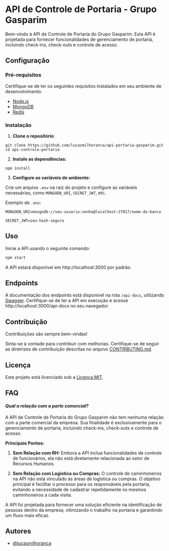 # API de Controle de Portaria - Grupo Gasparim

Bem-vindo à API de Controle de Portaria do Grupo Gasparim. Esta API é projetada para fornecer funcionalidades de gerenciamento de portaria, incluindo check-ins, check-outs e controle de acesso.

## Configuração

### Pré-requisitos

Certifique-se de ter os seguintes requisitos instalados em seu ambiente de desenvolvimento:

- [Node.js](https://nodejs.org/)
- [MongoDB](https://www.mongodb.com/)
- [Redis](https://redis.io/)

### Instalação

1. **Clone o repositório**:

```
git clone https://github.com/lucasmilhoranca/api-portaria-gasparim.git
cd api-controle-portaria
```

2. **Instale as dependências:**

```
npm install
```

3. **Configure as variáveis de ambiente:**

Crie um arquivo `.env` na raiz do projeto e configure as variáveis necessárias, como `MONGODB_URI`, `SECRET_JWT`, etc.

Exemplo de `.env`:
```
MONGODB_URI=mongodb://seu-usuario:senha@localhost:27017/nome-do-banco

SECRET_JWT=seu-hash-seguro
```


## Uso

Inicie a API usando o seguinte comando:

```bash
npm start
```
A API estará disponível em http://localhost:3000 por padrão.

## Endpoints

A documentação dos endpoints está disponível na rota `/api-docs`, utilizando [Swagger](https://swagger.io/). Certifique-se de ter a API em execução e acesse http://localhost:3000/api-docs no seu navegador.

## Contribuição

Contribuições são sempre bem-vindas!

Sinta-se à vontade para contribuir com melhorias. Certifique-se de seguir as diretrizes de contribuição descritas no arquivo [CONTRIBUTING.md](CONTRIBUTING.md).

## Licença

Este projeto está licenciado sob a [Licença MIT](https://opensource.org/licenses/MIT).

## FAQ

#### *Qual a relação com a parte comercial?*

A API de Controle de Portaria do Grupo Gasparim não tem nenhuma relação com a parte comercial da empresa. Sua finalidade é exclusivamente para o gerenciamento de portaria, incluindo check-ins, check-outs e controle de acesso.

**Principais Pontos:**

1. **Sem Relação com RH:** Embora a API inclua funcionalidades de controle de funcionários, ela não está diretamente relacionada ao setor de Recursos Humanos.

2. **Sem Relação com Logística ou Compras:** O controle de caminhoneiros na API não está vinculado às áreas de logística ou compras. O objetivo principal é facilitar o processo para os responsáveis pela portaria, evitando a necessidade de cadastrar repetidamente os mesmos caminhoneiros a cada visita.

A API foi projetada para fornecer uma solução eficiente na identificação de pessoas dentro da empresa, otimizando o trabalho na portaria e garantindo um fluxo mais eficaz.

## Autores

- [@lucasmilhoranca](https://github.com/lucasmilhoranca)